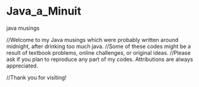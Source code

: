 # Java_a_Minuit
java musings

//Welcome to my Java musings which were probably written around midnight, after drinking too much java.
//Some of these codes might be a result of textbook problems, online challenges, or original ideas.
//Please ask if you plan to reproduce any part of my codes. Attributions are always appreciated.

//Thank you for visiting!

